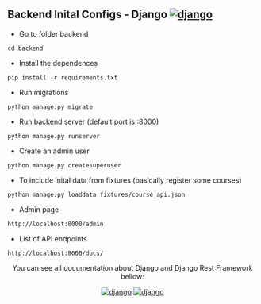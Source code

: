 ## Backend Inital Configs - Django [![django](https://img.shields.io/badge/Django-FFFFFF?style=flat&logo=django&logoColor=green)](https://www.djangoproject.com)

- Go to folder backend

```console
cd backend
```

- Install the dependences

```console
pip install -r requirements.txt
```

- Run migrations

```console
python manage.py migrate
```

- Run backend server (default port is :8000)

```console
python manage.py runserver
```

- Create an admin user

```console
python manage.py createsuperuser
```

- To include inital data from fixtures (basically register some courses)

```console
python manage.py loaddata fixtures/course_api.json
```

- Admin page

```
http://localhost:8000/admin
```

- List of API endpoints

```
http://localhost:8000/docs/
```

<div align="center">

You can see all documentation about Django and Django Rest Framework bellow:

[![django](https://img.shields.io/badge/Django-FFFFFF?style=flat&logo=django&logoColor=green)](https://www.djangoproject.com) [![django](https://img.shields.io/badge/DRF-FFFFFF?style=flat&logo=django&logoColor=green)](https://www.django-rest-framework.org)

</div>
